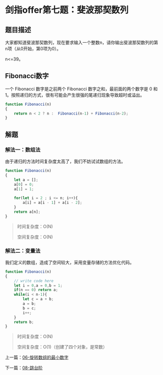 # 剑指offer第七题：斐波那契数列



## 题目描述

大家都知道斐波那契数列，现在要求输入一个整数n，请你输出斐波那契数列的第n项（从0开始，第0项为0）。

n<=39。



## Fibonacci数字

一个 Fibonacci 数字是之前两个 Fibonacci 数字之和，最前面的两个数字是 0 和 1。按照递归的方式，很有可能会产生很强的尾递归现象导致超时或溢出。

```javascript
function Fibonacci(n)
{
	return n < 2 ? n :  Fibonacci(n-1) + Fibonacci(n-2);
}
```



## 解题

### 解法一：数组法

由于递归的方法时间复杂度太高了，我们不妨试试数组的方法。

```javascript
function Fibonacci(n)
{
    let a = [];
    a[0] = 0;
    a[1] = 1;
    
    for(let i = 2 ; i <= n; i++){
        a[i] = a[i - 1] + a[i - 2];
    }
    return a[n];
}
```

> 时间复杂度：O(N)
>
> 空间复杂度：O(N)



### 解法二：变量法

我们定义的数组，造成了空间较大，采用变量存储的方法优化代码。

```javascript
function Fibonacci(n)
{
    // write code here
    let i = 0,a = 0,b = 1;
    if(n == 0) return a;
    while(i < n-1){
        let c = a + b;
        a = b;
        b = c;
        i++;
    }
    return b;
}
```

> 时间复杂度：O(N)
>
> 空间复杂度：O(1)（创建了四个对象，是常数）

上一篇：[06-旋转数组的最小数字](../06-旋转数组的最小数字/)

下一篇：[08-跳台阶](../08-跳台阶/)